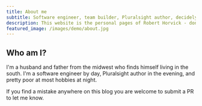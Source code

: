 ```yaml
---
title: About me
subtitle: Software engineer, team builder, Pluralsight author, decidely amateur muscian, father and husband.  
description: This website is the personal pages of Robert Horvick - don't take anything too seriously.
featured_image: /images/demo/about.jpg
---
```


## Who am I?

I'm a husband and father from the midwest who finds himself living in the south. I'm a software engineer by day, Pluralsight author in the evening, and pretty poor at most hobbies at night.

If you find a mistake anywhere on this blog you are welcome to submit a PR to let me know.

